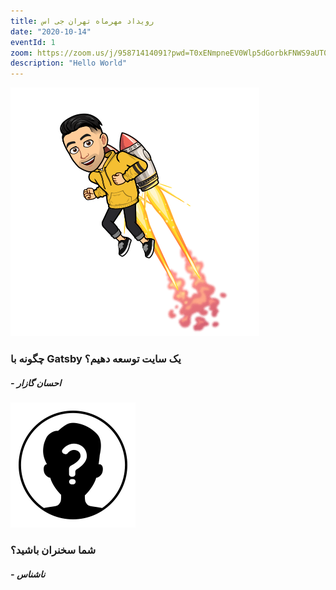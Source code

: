 ```yaml
---
title: رویداد مهر‌ماه تهران جی اس
date: "2020-10-14"
eventId: 1
zoom: https://zoom.us/j/95871414091?pwd=T0xENmpneEV0Wlp5dGorbkFNWS9aUT09
description: "Hello World"
---
```


<div class="speaker">
    <img src="./ehsangazar.png" />
    <div class="speaker-content">
        <h3>
            چگونه با Gatsby یک سایت توسعه دهیم؟
        </h3>
        <h5>
            - احسان گازار
        </h5>
        <div class="social-media">
            <a href="https://au.linkedin.com/in/gazar">
                <i class="fa fa-linkedin"></i>
            </a>
            <a href="http://fa.ehsangazar.com/">
                <i class="fa fa-link"></i>
            </a>
        </div>
    </div>
</div>
<div class="speaker">
    <img src="./unknown.png" />
    <div class="speaker-content">
        <h3>
            شما سخنران باشید؟
        </h3>
        <h5>
            - ناشناس
        </h5>
    </div>
</div>
